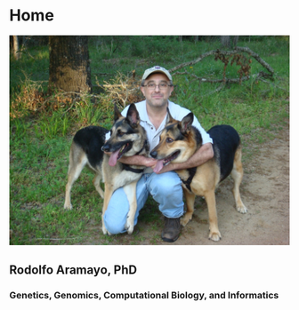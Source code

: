 # **Home**
![alt text](https://github.com/raramayo/Rodolfo_Aramayo/blob/main/assets/Rodolfo_Pic.png)
## **Rodolfo Aramayo, PhD**
### Genetics, Genomics, Computational Biology, and Informatics
